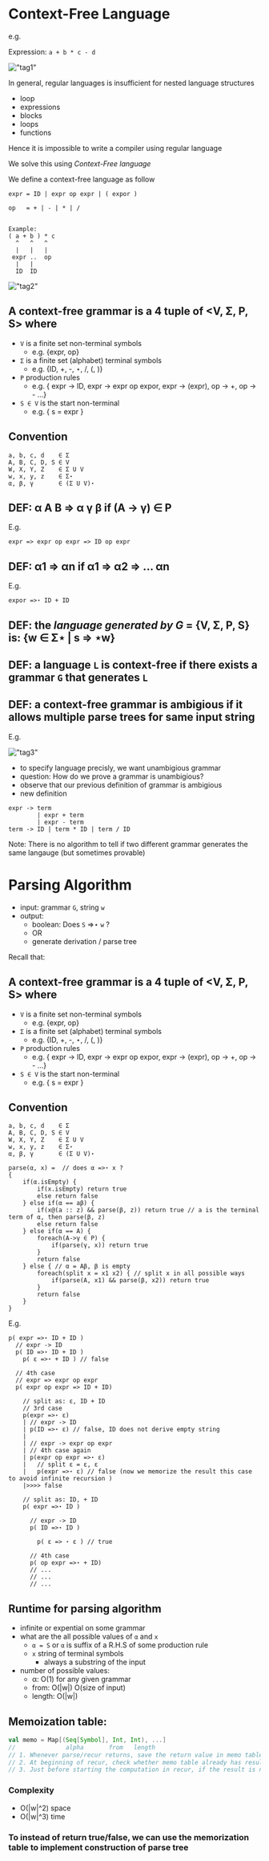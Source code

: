 # Context-Free Language 

e.g.

Expression: `a + b * c - d` 

!["tag1"][tag1]

In general, regular languages is insufficient for nested language structures
- loop
- expressions
- blocks 
- loops 
- functions 

Hence it is impossible to write a compiler using regular language 

We solve this using _Context-Free language_

We define a context-free language as follow 
```
expr = ID | expr op expr | ( expor ) 

op   = + | - | * | /


Example:
( a + b ) * c 
  ^   ^   ^
  |   |   |
 expr ..  op 
  |   |
  ID  ID
```

!["tag2"][tag2]


## A **context-free grammar** is a 4 tuple of <V, Σ, P, S> where 
- `V` is a finite set non-terminal symbols 
    - e.g. {expr, op}
- `Σ` is a finite set (alphabet) terminal symbols 
    - e.g. {ID, +, -, ⋆, /, (, )}
- `P` production rules 
    - e.g. { expr -> ID, expr -> expr op expor, expr -> (expr), op -> +, op -> - ...}
- `S ∈ V` is the start non-terminal
    - e.g. { s = expr }


## Convention 

```
a, b, c, d    ∈ Σ
A, B, C, D, S ∈ V 
W, X, Y, Z    ∈ Σ U V 
w, x, y, z    ∈ Σ⋆
α, β, γ       ∈ (Σ U V)⋆
```


## DEF: α A B => α γ β if (A -> γ) ∈ P 
E.g.
```
expr => expr op expr => ID op expr 
```


## DEF: α1 => αn if α1 => α2 => ... αn
E.g.
```
expor =>⋆ ID + ID 
```


## DEF: the _language generated by G_ = {V, Σ, P, S} is: {w ∈ Σ⋆ | s => ⋆w} 

## DEF: a language `L` is context-free if there exists a grammar `G` that generates `L` 

## DEF: a context-free grammar is __ambigious__ if it allows multiple parse trees for same input string 
E.g. 

!["tag3"][tag3]

- to specify language precisly, we want unambigious grammar 
- question: How do we prove a grammar is unambigious? 
- observe that our previous definition of grammar is ambigious 
- new definition 
```
expr -> term 
        | expr + term 
        | expr - term 
term -> ID | term * ID | term / ID 
```

Note: There is no algorithm to tell if two different grammar generates the same langauge (but sometimes provable)


# Parsing Algorithm 
- input: grammar `G`, string `w` 
- output: 
    - boolean: Does `S` =>⋆ `w` ? 
    - OR
    - generate derivation / parse tree 

Recall that:


## A **context-free grammar** is a 4 tuple of <V, Σ, P, S> where 
- `V` is a finite set non-terminal symbols 
    - e.g. {expr, op}
- `Σ` is a finite set (alphabet) terminal symbols 
    - e.g. {ID, +, -, ⋆, /, (, )}
- `P` production rules 
    - e.g. { expr -> ID, expr -> expr op expor, expr -> (expr), op -> +, op -> - ...}
- `S ∈ V` is the start non-terminal
    - e.g. { s = expr }


## Convention 

```
a, b, c, d    ∈ Σ
A, B, C, D, S ∈ V 
W, X, Y, Z    ∈ Σ U V 
w, x, y, z    ∈ Σ⋆
α, β, γ       ∈ (Σ U V)⋆
```


``` Psuedo Code 
parse(α, x) =  // does α =>⋆ x ?
{
    if(α.isEmpty) {
        if(x.isEmpty) return true
        else return false 
    } else if(α == aβ) {
        if(x@(a :: z) && parse(β, z)) return true // a is the terminal term of α, then parse(β, z)
        else return false 
    } else if(α == A) {
        foreach(A->γ ∈ P) {
            if(parse(γ, x)) return true 
        }
        return false 
    } else { // α = Aβ, β is empty
        foreach(split x = x1 x2) { // split x in all possible ways 
            if(parse(A, x1) && parse(β, x2)) return true
        }
        return false 
    }
}
```



E.g. 
```
p( expr =>⋆ ID + ID )
  // expr -> ID
  p( ID =>⋆ ID + ID )
    p( ε =>⋆ + ID ) // false 

  // 4th case 
  // expr => expr op expr
  p( expr op expr => ID + ID) 
   
    // split as: ε, ID + ID 
    // 3rd case 
    p(expr =>⋆ ε)
    | // expr -> ID 
    | p(ID =>⋆ ε) // false, ID does not derive empty string 
    |
    | // expr -> expr op expr 
    | // 4th case again 
    | p(expr op expr =>⋆ ε)
    |   // split ε = ε, ε
    |   p(expr =>⋆ ε) // false (now we memorize the result this case to avoid infinite recursion )
    |>>>> false 

    // split as: ID, + ID 
    p( expr =>⋆ ID )

      // expr -> ID 
      p( ID =>⋆ ID )

        p( ε => ⋆ ε ) // true 

      // 4th case 
      p( op expr =>⋆ + ID)
      // ...
      // ...
      // ...

```


## Runtime for parsing algorithm 
- infinite or expential on some grammar 
- what are the all possible values of `α` and `x`
  - `α = S` or `α` is suffix of a R.H.S of some production rule 
  - `x` string of terminal symbols 
    - always a substring of the input   
- number of possible values:
  - α: O(1) for any given grammar 
  - from:   O(|w|) O(size of input)
  - length: O(|w|)

## Memoization table: 
``` Scala
val memo = Map[(Seq[Symbol], Int, Int), ...]
//              alpha       from   length
// 1. Whenever parse/recur returns, save the return value in memo table 
// 2. At beginning of recur, check whether memo table already has result 
// 3. Just before starting the computation in recur, if the result is not being set already, set memo(α, x) = None 
```

### Complexity
- O(|w|^2) space
- O(|w|^3) time 


### To instead of return true/false, we can use the memorization table to implement construction of parse tree 


[tag1]: https://imagehosting-50cd6.firebaseapp.com/l13tag1.JPG "tag1"
[tag2]: https://imagehosting-50cd6.firebaseapp.com/l13tag2.JPG "tag2"
[tag3]: https://imagehosting-50cd6.firebaseapp.com/l13tag3.JPG "tag3"




